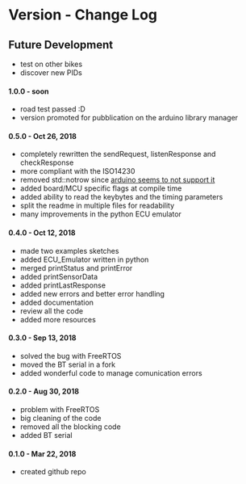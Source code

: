 # Version - Change Log

## Future Development
- test on other bikes
- discover new PIDs

#### 1.0.0 - soon
- road test passed :D
- version promoted for pubblication on the arduino library manager

#### 0.5.0 - Oct 26, 2018
- completely rewritten the sendRequest, listenResponse and checkResponse
- more compliant with the ISO14230
- removed std::notrow since [arduino seems to not support it](https://github.com/arduino/ArduinoCore-avr/issues/47)
- added board/MCU specific flags at compile time
- added ability to read the keybytes and the timing parameters
- split the readme in multiple files for readability
- many improvements in the python ECU emulator

#### 0.4.0 - Oct 12, 2018
- made two examples sketches
- added ECU_Emulator written in python
- merged printStatus and printError
- added printSensorData
- added printLastResponse
- added new errors and better error handling
- added documentation
- review all the code
- added more resources

#### 0.3.0 - Sep 13, 2018
- solved the bug with FreeRTOS
- moved the BT serial in a fork
- added wonderful code to manage comunication errors

#### 0.2.0 - Aug 30, 2018
- problem with FreeRTOS 
- big cleaning of the code
- removed all the blocking code
- added BT serial

#### 0.1.0 - Mar 22, 2018
- created github repo
